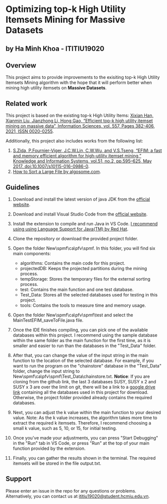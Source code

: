 # Optimizing top-k High Utility Itemsets Mining for Massive Datasets

## by Ha Minh Khoa - ITITIU19020

## Overview

This project aims to provide improvements to the exisiting top-k High Utility Itemsets Mining algorithm with the hope that it will perform better when mining high utility itemsets on **Massive Datasets**.

## Related work

This project is based on the existing top-k High Utility Items: [Xixian Han, Xianmin Liu, Jianzhong Li, Hong Gao, “Efficient top-k high utility itemset mining on massive data”, Information Sciences, vol. 557, Pages 382-406, 2021, ISSN 0020-0255](https://www.sciencedirect.com/science/article/abs/pii/S0020025520307921).

Additionally, this project also includes works from the following list:

1. [S.Zida, P.Fournier-Viger, J.C.W.Lin, C.W.Wu, and V.S.Tseng, “EFIM: a fast and memory efficient algorithm for high-utility itemset mining,” Knowledge and Information Systems, vol.51, no.2, pp.595–625, May 2017, doi:10.1007/s10115-016-0986-0](https://www.philippe-fournier-viger.com/spmf/MICAI2015_EFIM_High_Utility_Itemset_Mining.pdf).
2. [How to Sort a Large File by algosome.com](https://www.algosome.com/articles/how-to-sort-large-file.html).

## Guidelines

1. Download and install the latest version of java JDK from the [official website](https://www.oracle.com/java/technologies/downloads/).

2. Download and install Visual Studio Code from the [official website](https://code.visualstudio.com/download).

3. Install the extension to compile and run Java in VS Code. [I recommend using using Language Support for Java(TM) by Red Hat](https://marketplace.visualstudio.com/items?itemName=redhat.java).

4. Clone the repository or download the provided project folder.

5. Open the folder New\spmf\ca\pfv\spmf. In this folder, you will find six main components:

   - algorithms: Contains the main code for this project.
   - projectedDB: Keeps the projected partitions during the mining process.
   - tempStorage: Stores the temporary files for the external sorting process.
   - test: Contains the main function and one test database.
   - Test_Data: Stores all the selected databases used for testing in this project.
   - tools: Contains the tools to measure time and memory usage.

6. Open the folder New\spmf\ca\pfv\spmf\test and select the MainTestEFIM_saveToFile.java file.

7. Once the IDE finishes compiling, you can pick one of the available databases within this project. I recommend using the sample database within the same folder as the main function for the first time, as it is smaller and easier to run than the databases in the "Test_Data" folder.

8. After that, you can change the value of the input string in the main function to the location of the selected database. For example, if you want to run the program on the "chainstore" database in the "Test_Data" folder, change the input string to New\\spmf\\ca\\pfv\\spmf\\Test_Data\\chainstore.txt.
   **Notice**: If you are cloning from the github link, the last 3 databases SUSY, SUSY x 2 and SUSY x 3 are over the limit on git, there will be a link to a [google drive link](https://drive.google.com/file/d/1rbUZB0a2vVpI9uqD8JEiCcg5FpVcyesb/view?usp=sharing) containing all the databases used in this project for download. Otherwise, the project folder provided already contains the required databases.

9. Next, you can adjust the k value within the main function to your desired value. Note: As the k value increases, the algorithm takes more time to extract the required k itemsets. Therefore, I recommend choosing a small k value, such as 5, 10, or 15, for initial testing.

10. Once you've made your adjustments, you can press "Start Debugging" in the "Run" tab in VS Code, or press "Run" at the top of your main function provided by the extension.

11. Finally, you can gather the results shown in the terminal. The required itemsets will be stored in the file output.txt.

## Support

Please enter an issue in the repo for any questions or problems.
Alternatively, you can contact us at ititiu19020@student.hcmiu.edu.vn.
